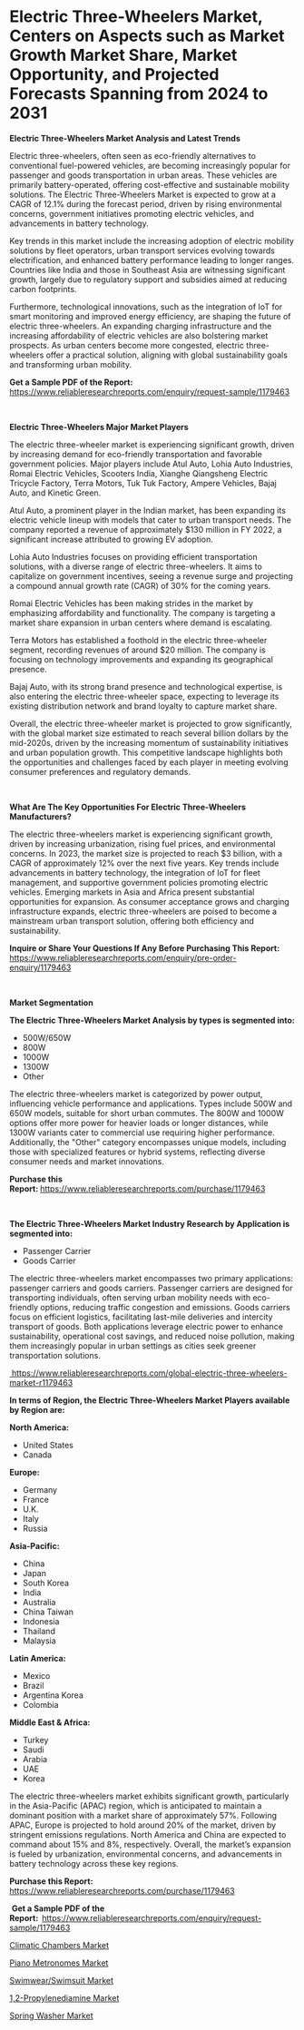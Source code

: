<p><h1>Electric Three-Wheelers Market, Centers on Aspects such as Market Growth Market Share, Market Opportunity, and Projected Forecasts Spanning from 2024 to 2031</h1></p><p><strong>Electric Three-Wheelers Market Analysis and Latest Trends</strong></p>
<p><p>Electric three-wheelers, often seen as eco-friendly alternatives to conventional fuel-powered vehicles, are becoming increasingly popular for passenger and goods transportation in urban areas. These vehicles are primarily battery-operated, offering cost-effective and sustainable mobility solutions. The Electric Three-Wheelers Market is expected to grow at a CAGR of 12.1% during the forecast period, driven by rising environmental concerns, government initiatives promoting electric vehicles, and advancements in battery technology.</p><p>Key trends in this market include the increasing adoption of electric mobility solutions by fleet operators, urban transport services evolving towards electrification, and enhanced battery performance leading to longer ranges. Countries like India and those in Southeast Asia are witnessing significant growth, largely due to regulatory support and subsidies aimed at reducing carbon footprints. </p><p>Furthermore, technological innovations, such as the integration of IoT for smart monitoring and improved energy efficiency, are shaping the future of electric three-wheelers. An expanding charging infrastructure and the increasing affordability of electric vehicles are also bolstering market prospects. As urban centers become more congested, electric three-wheelers offer a practical solution, aligning with global sustainability goals and transforming urban mobility.</p></p>
<p><strong>Get a Sample PDF of the Report:&nbsp;</strong> <a href="https://www.reliableresearchreports.com/enquiry/request-sample/1179463?utm_campaign=10&utm_medium=2&utm_source=Github&utm_content=ia&utm_term=18112024&utm_id=electric-three-wheelers">https://www.reliableresearchreports.com/enquiry/request-sample/1179463</a></p>
<p>&nbsp;</p>
<p><strong>Electric Three-Wheelers Major Market Players</strong></p>
<p><p>The electric three-wheeler market is experiencing significant growth, driven by increasing demand for eco-friendly transportation and favorable government policies. Major players include Atul Auto, Lohia Auto Industries, Romai Electric Vehicles, Scooters India, Xianghe Qiangsheng Electric Tricycle Factory, Terra Motors, Tuk Tuk Factory, Ampere Vehicles, Bajaj Auto, and Kinetic Green. </p><p>Atul Auto, a prominent player in the Indian market, has been expanding its electric vehicle lineup with models that cater to urban transport needs. The company reported a revenue of approximately $130 million in FY 2022, a significant increase attributed to growing EV adoption.</p><p>Lohia Auto Industries focuses on providing efficient transportation solutions, with a diverse range of electric three-wheelers. It aims to capitalize on government incentives, seeing a revenue surge and projecting a compound annual growth rate (CAGR) of 30% for the coming years.</p><p>Romai Electric Vehicles has been making strides in the market by emphasizing affordability and functionality. The company is targeting a market share expansion in urban centers where demand is escalating.</p><p>Terra Motors has established a foothold in the electric three-wheeler segment, recording revenues of around $20 million. The company is focusing on technology improvements and expanding its geographical presence.</p><p>Bajaj Auto, with its strong brand presence and technological expertise, is also entering the electric three-wheeler space, expecting to leverage its existing distribution network and brand loyalty to capture market share.</p><p>Overall, the electric three-wheeler market is projected to grow significantly, with the global market size estimated to reach several billion dollars by the mid-2020s, driven by the increasing momentum of sustainability initiatives and urban population growth. This competitive landscape highlights both the opportunities and challenges faced by each player in meeting evolving consumer preferences and regulatory demands.</p></p>
<p>&nbsp;</p>
<p><strong>What Are The Key Opportunities For Electric Three-Wheelers Manufacturers?</strong></p>
<p><p>The electric three-wheelers market is experiencing significant growth, driven by increasing urbanization, rising fuel prices, and environmental concerns. In 2023, the market size is projected to reach $3 billion, with a CAGR of approximately 12% over the next five years. Key trends include advancements in battery technology, the integration of IoT for fleet management, and supportive government policies promoting electric vehicles. Emerging markets in Asia and Africa present substantial opportunities for expansion. As consumer acceptance grows and charging infrastructure expands, electric three-wheelers are poised to become a mainstream urban transport solution, offering both efficiency and sustainability.</p></p>
<p><strong>Inquire or Share Your Questions If Any Before Purchasing This Report:</strong> <a href="https://www.reliableresearchreports.com/enquiry/pre-order-enquiry/1179463?utm_campaign=10&utm_medium=2&utm_source=Github&utm_content=ia&utm_term=18112024&utm_id=electric-three-wheelers">https://www.reliableresearchreports.com/enquiry/pre-order-enquiry/1179463</a></p>
<p>&nbsp;</p>
<p><strong>Market Segmentation</strong></p>
<p><strong>The Electric Three-Wheelers Market Analysis by types is segmented into:</strong></p>
<p><ul><li>500W/650W</li><li>800W</li><li>1000W</li><li>1300W</li><li>Other</li></ul></p>
<p><p>The electric three-wheelers market is categorized by power output, influencing vehicle performance and applications. Types include 500W and 650W models, suitable for short urban commutes. The 800W and 1000W options offer more power for heavier loads or longer distances, while 1300W variants cater to commercial use requiring higher performance. Additionally, the "Other" category encompasses unique models, including those with specialized features or hybrid systems, reflecting diverse consumer needs and market innovations.</p></p>
<p><strong>Purchase this Report:&nbsp;</strong><a href="https://www.reliableresearchreports.com/purchase/1179463?utm_campaign=10&utm_medium=2&utm_source=Github&utm_content=ia&utm_term=18112024&utm_id=electric-three-wheelers">https://www.reliableresearchreports.com/purchase/1179463</a></p>
<p>&nbsp;</p>
<p><strong>The Electric Three-Wheelers Market Industry Research by Application is segmented into:</strong></p>
<p><ul><li>Passenger Carrier</li><li>Goods Carrier</li></ul></p>
<p><p>The electric three-wheelers market encompasses two primary applications: passenger carriers and goods carriers. Passenger carriers are designed for transporting individuals, often serving urban mobility needs with eco-friendly options, reducing traffic congestion and emissions. Goods carriers focus on efficient logistics, facilitating last-mile deliveries and intercity transport of goods. Both applications leverage electric power to enhance sustainability, operational cost savings, and reduced noise pollution, making them increasingly popular in urban settings as cities seek greener transportation solutions.</p></p>
<p><a href="https://www.reliableresearchreports.com/global-electric-three-wheelers-market-r1179463?utm_campaign=10&utm_medium=2&utm_source=Github&utm_content=ia&utm_term=18112024&utm_id=electric-three-wheelers">&nbsp;https://www.reliableresearchreports.com/global-electric-three-wheelers-market-r1179463</a></p>
<p><strong>In terms of Region, the Electric Three-Wheelers Market Players available by Region are:</strong></p>
<p>
    <p> <strong> North America: </strong>
        <ul>
            <li>United States</li>
            <li>Canada</li>
        </ul>
        </p> 
    <p> <strong> Europe: </strong>
        <ul>
            <li>Germany</li>
            <li>France</li>
            <li>U.K.</li>
            <li>Italy</li>
            <li>Russia</li>
        </ul>
        </p> 
    <p> <strong> Asia-Pacific: </strong>
        <ul>
            <li>China</li>
            <li>Japan</li>
            <li>South Korea</li>
            <li>India</li>
            <li>Australia</li>
            <li>China Taiwan</li>
            <li>Indonesia</li>
            <li>Thailand</li>
            <li>Malaysia</li>
        </ul>
        </p> 
    <p> <strong> Latin America: </strong>
        <ul>
            <li>Mexico</li>
            <li>Brazil</li>
            <li>Argentina Korea</li>
            <li>Colombia</li>
        </ul>
        </p> 
    <p> <strong> Middle East & Africa: </strong>
        <ul>
            <li>Turkey</li>
            <li>Saudi</li>
            <li>Arabia</li>
            <li>UAE</li>
            <li>Korea</li>
        </ul>
    </p>
    </p>
<p><p>The electric three-wheelers market exhibits significant growth, particularly in the Asia-Pacific (APAC) region, which is anticipated to maintain a dominant position with a market share of approximately 57%. Following APAC, Europe is projected to hold around 20% of the market, driven by stringent emissions regulations. North America and China are expected to command about 15% and 8%, respectively. Overall, the market’s expansion is fueled by urbanization, environmental concerns, and advancements in battery technology across these key regions.</p></p>
<p><strong>Purchase this Report: </strong><a href="https://www.reliableresearchreports.com/purchase/1179463?utm_campaign=10&utm_medium=2&utm_source=Github&utm_content=ia&utm_term=18112024&utm_id=electric-three-wheelers">https://www.reliableresearchreports.com/purchase/1179463</a></p>
<p>&nbsp;<strong>Get a Sample PDF of the Report:&nbsp;&nbsp;</strong><a href="https://www.reliableresearchreports.com/enquiry/request-sample/1179463?utm_campaign=10&utm_medium=2&utm_source=Github&utm_content=ia&utm_term=18112024&utm_id=electric-three-wheelers">https://www.reliableresearchreports.com/enquiry/request-sample/1179463</a></p>
<p><strong></strong></p>
<p><p><a href="https://www.linkedin.com/pulse/climatic-chambers-market-global-share-ranking-overall-sales-cpzle?utm_campaign=10&utm_medium=2&utm_source=Github&utm_content=ia&utm_term=18112024&utm_id=electric-three-wheelers">Climatic Chambers Market</a></p><p><a href="https://issuu.com/reportprime-2/docs/piano-metronomes-market-size-2030.p_7cea99ce08dda5?utm_campaign=10&utm_medium=2&utm_source=Github&utm_content=ia&utm_term=18112024&utm_id=electric-three-wheelers">Piano Metronomes Market</a></p><p><a href="https://github.com/ygfu6u/Market-Research-Report-List-1/blob/main/swimwearswimsuit-market.md?utm_campaign=10&utm_medium=2&utm_source=Github&utm_content=ia&utm_term=18112024&utm_id=electric-three-wheelers">Swimwear/Swimsuit Market</a></p><p><a href="https://github.com/mahnoor2003/Market-Research-Report-List-6/blob/main/12-propylenediamine-market.md?utm_campaign=10&utm_medium=2&utm_source=Github&utm_content=ia&utm_term=18112024&utm_id=electric-three-wheelers">1,2-Propylenediamine Market</a></p><p><a href="https://www.linkedin.com/pulse/spring-washer-industry-sector-new-technologies-market-impact-e5b2e?utm_campaign=10&utm_medium=2&utm_source=Github&utm_content=ia&utm_term=18112024&utm_id=electric-three-wheelers">Spring Washer Market</a></p></p>